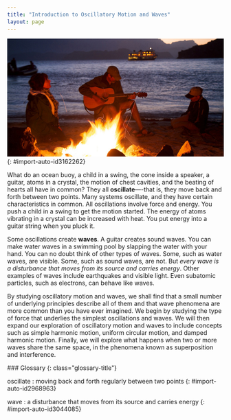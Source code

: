 ```yaml
---
title: "Introduction to Oscillatory Motion and Waves"
layout: page
---
```











 ![In the figure a couple and their son are sitting alongside a beach in the evening time, around a wood-lit fire. The man is playing a guitar.](../resources/Figure_17_00_01a.jpg "There are at least four types of waves in this picture&#x2014;only the water waves are evident. There are also sound waves, light waves, and waves on the guitar strings. (credit: John Norton)"){: #import-auto-id3162262}

What do an ocean buoy, a child in a swing, the cone inside a speaker, a guitar, atoms in a crystal, the motion of chest cavities, and the beating of hearts all have in common? They all **oscillate**—-that is, they move back and forth between two points. Many systems oscillate, and they have certain characteristics in common. All oscillations involve force and energy. You push a child in a swing to get the motion started. The energy of atoms vibrating in a crystal can be increased with heat. You put energy into a guitar string when you pluck it.

Some oscillations create **waves**. A guitar creates sound waves. You can make water waves in a swimming pool by slapping the water with your hand. You can no doubt think of other types of waves. Some, such as water waves, are visible. Some, such as sound waves, are not. But *every wave is a disturbance that moves from its source and carries energy*. Other examples of waves include earthquakes and visible light. Even subatomic particles, such as electrons, can behave like waves.

By studying oscillatory motion and waves, we shall find that a small number of underlying principles describe all of them and that wave phenomena are more common than you have ever imagined. We begin by studying the type of force that underlies the simplest oscillations and waves. We will then expand our exploration of oscillatory motion and waves to include concepts such as simple harmonic motion, uniform circular motion, and damped harmonic motion. Finally, we will explore what happens when two or more waves share the same space, in the phenomena known as superposition and interference.

<div class="glossary" markdown="1">
### Glossary
{: class="glossary-title"}

oscillate
: moving back and forth regularly between two points
{: #import-auto-id2968963}

wave
: a disturbance that moves from its source and carries energy
{: #import-auto-id3044085}

</div>
